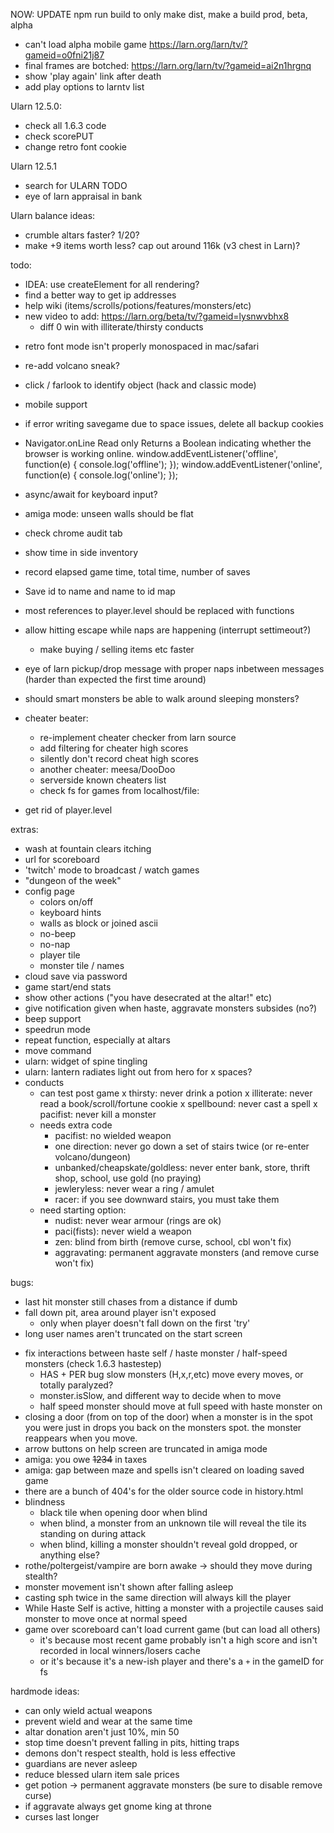 NOW: UPDATE npm run build to only make dist, make a build prod, beta, alpha

- can't load alpha mobile game https://larn.org/larn/tv/?gameid=o0fni21j87 
- final frames are botched: https://larn.org/larn/tv/?gameid=ai2n1hrgnq
- show 'play again' link after death
- add play options to larntv list

Ularn 12.5.0:
- check all 1.6.3 code
- check scorePUT
- change retro font cookie

Ularn 12.5.1
- search for ULARN TODO
- eye of larn appraisal in bank

Ularn balance ideas:
- crumble altars faster? 1/20?
- make +9 items worth less? cap out around 116k (v3 chest in Larn)?

todo:
* IDEA: use createElement for all rendering?
* find a better way to get ip addresses
* help wiki (items/scrolls/potions/features/monsters/etc)
* new video to add: https://larn.org/beta/tv/?gameid=lysnwvbhx8 
  - diff 0 win with illiterate/thirsty conducts
- retro font mode isn't properly monospaced in mac/safari
- re-add volcano sneak?
- click / farlook to identify object (hack and classic mode)
- mobile support
- if error writing savegame due to space issues, delete all backup cookies

- Navigator.onLine Read only
   Returns a Boolean indicating whether the browser is working online.
   window.addEventListener('offline', function(e) { console.log('offline'); });
   window.addEventListener('online', function(e) { console.log('online'); });
- async/await for keyboard input?
- amiga mode: unseen walls should be flat
- check chrome audit tab
- show time in side inventory
- record elapsed game time, total time, number of saves
- Save id to name and name to id map
- most references to player.level should be replaced with functions
- allow hitting escape while naps are happening (interrupt settimeout?)
  - make buying / selling items etc faster 
- eye of larn pickup/drop message with proper naps inbetween messages (harder than expected the first time around)
- should smart monsters be able to walk around sleeping monsters?
- cheater beater:
  - re-implement cheater checker from larn source
  - add filtering for cheater high scores
  - silently don't record cheat high scores
  - another cheater: meesa/DooDoo
  - serverside known cheaters list
  - check fs for games from localhost/file:
- get rid of player.level

extras:
- wash at fountain clears itching
- url for scoreboard
- 'twitch' mode to broadcast / watch games
- "dungeon of the week"
- config page
  - colors on/off
  - keyboard hints
  - walls as block or joined ascii
  - no-beep
  - no-nap
  - player tile
  - monster tile / names
- cloud save via password
- game start/end stats
- show other actions ("you have desecrated at the altar!" etc)
- give notification given when haste, aggravate monsters subsides (no?)
- beep support
- speedrun mode
- repeat function, especially at altars
- move command
- ularn: widget of spine tingling
- ularn: lantern radiates light out from hero for x spaces?
- conducts
  - can test post game
    x thirsty: never drink a potion
    x illiterate: never read a book/scroll/fortune cookie
    x spellbound: never cast a spell
    x pacifist: never kill a monster
  - needs extra code
    - pacifist: no wielded weapon
    - one direction: never go down a set of stairs twice (or re-enter volcano/dungeon)
    - unbanked/cheapskate/goldless: never enter bank, store, thrift shop, school, use gold (no praying)
    - jewleryless: never wear a ring / amulet
    - racer: if you see downward stairs, you must take them
  - need starting option:
    - nudist: never wear armour (rings are ok)
    - paci(fists): never wield a weapon
    - zen: blind from birth (remove curse, school, cbl won't fix)
    - aggravating: permanent aggravate monsters (and remove curse won't fix)

bugs:
* last hit monster still chases from a distance if dumb
* fall down pit, area around player isn't exposed
   - only when player doesn't fall down on the first 'try'
* long user names aren't truncated on the start screen
- fix interactions between haste self / haste monster / half-speed monsters (check 1.6.3 hastestep)
  * HAS + PER bug slow monsters (H,x,r,etc) move every moves, or totally paralyzed?
  - monster.isSlow, and different way to decide when to move
  - half speed monster should move at full speed with haste monster on
- closing a door (from on top of the door) when a monster is in the spot you were
  just in drops you back on the monsters spot. the monster reappears when you move.
- arrow buttons on help screen are truncated in amiga mode
- amiga: you owe <strike>1234</strike> in taxes
- amiga: gap between maze and spells isn't cleared on loading saved game
- there are a bunch of 404's for the older source code in history.html
- blindness
  - black tile when opening door when blind
  - when blind, a monster from an unknown tile will reveal the tile its standing on during attack
  - when blind, killing a monster shouldn't reveal gold dropped, or anything else?
- rothe/poltergeist/vampire are born awake -> should they move during stealth?
- monster movement isn't shown after falling asleep
- casting sph twice in the same direction will always kill the player
- While Haste Self is active, hitting a monster with a projectile causes said monster to move once at normal speed
- game over scoreboard can't load current game (but can load all others) 
  - it's because most recent game probably isn't a high score and isn't recorded in local winners/losers cache
  - or it's because it's a new-ish player and there's a `+` in the gameID for fs

hardmode ideas:
- can only wield actual weapons
- prevent wield and wear at the same time
- altar donation aren't just 10%, min 50
- stop time doesn't prevent falling in pits, hitting traps
- demons don't respect stealth, hold is less effective
- guardians are never asleep 
- reduce blessed ularn item sale prices
- get potion -> permanent aggravate monsters (be sure to disable remove curse)
- if aggravate always get gnome king at throne
- curses last longer